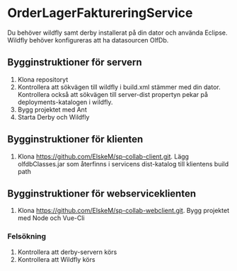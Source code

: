 # OrderLagerFaktureringService
Du behöver wildfly samt derby installerat på din dator och använda Eclipse. Wildfly behöver konfigureras att ha datasourcen OlfDb.


## Bygginstruktioner för servern
1. Klona repositoryt
2. Kontrollera att sökvägen till wildfly i build.xml stämmer med din dator. Kontrollera också       att sökvägen till server-dist propertyn pekar på deployments-katalogen i wildfly.
3. Bygg projektet med Ant
4. Starta Derby och Wildfly

## Bygginstruktioner för klienten
1. Klona https://github.com/ElskeM/sp-collab-client.git. Lägg olfdbClasses.jar som återfinns i servicens dist-katalog till klientens build path

## Bygginstruktioner för webserviceklienten
1. Klona https://github.com/ElskeM/sp-collab-webclient.git. Bygg projektet med Node och Vue-Cli

### Felsökning
1. Kontrollera att derby-servern körs
2. Kontrollera att Wildfly körs
